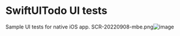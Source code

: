 # SwiftUITodo UI tests
Sample UI tests for native iOS app.
SCR-20220908-mbe.png![image](https://user-images.githubusercontent.com/60190502/189143112-ead273e8-3cb6-4a7c-b3a6-a6c79ff044be.png)
